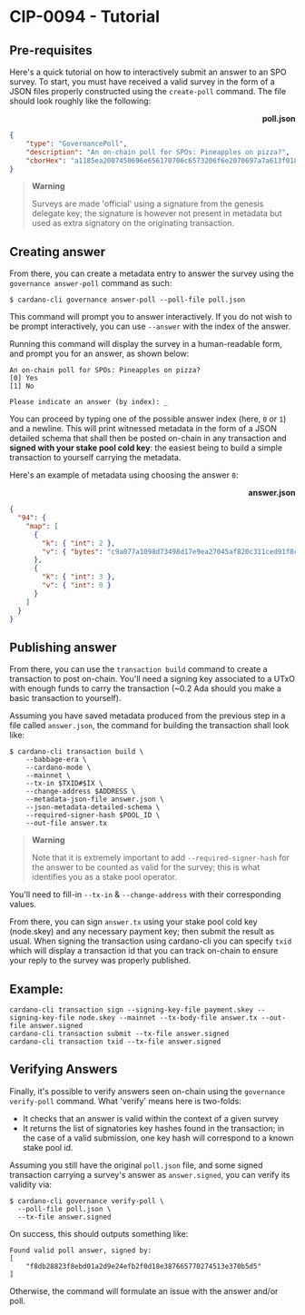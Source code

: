 # CIP-0094 - Tutorial

## Pre-requisites

Here's a quick tutorial on how to interactively submit an answer to an SPO
survey. To start, you must have received a valid survey in the form of a JSON
files properly constructed using the `create-poll` command. The file should
look roughly like the following:

<p align="right"><strong>poll.json</strong></p>

```json
{
    "type": "GovernancePoll",
    "description": "An on-chain poll for SPOs: Pineapples on pizza?",
    "cborHex": "a1185ea2007450696e656170706c6573206f6e2070697a7a613f018263796573626e6f"
}
```

> **Warning**
>
> Surveys are made 'official' using a signature from the genesis delegate key;
> the signature is however not present in metadata but used as extra signatory
> on the originating transaction.

## Creating answer

From there, you can create a metadata entry to answer the survey using the
`governance answer-poll` command as such:

```console
$ cardano-cli governance answer-poll --poll-file poll.json
```

This command will prompt you to answer interactively. If you do not wish to be
prompt interactively, you can use `--answer` with the index of the answer.

Running this command will display the survey in a human-readable form, and
prompt you for an answer, as shown below:

```
An on-chain poll for SPOs: Pineapples on pizza?
[0] Yes
[1] No

Please indicate an answer (by index): _
```

You can proceed by typing one of the possible answer index (here, `0` or `1`)
and a newline. This will print witnessed metadata in the form of a JSON
detailed schema that shall then be posted on-chain in any transaction and
**signed with your stake pool cold key**: the easiest being to build a simple
transaction to yourself carrying the metadata.

Here's an example of metadata using choosing the answer `0`:

<p align="right"><strong>answer.json</strong></p>

```json
{
  "94": {
    "map": [
      {
        "k": { "int": 2 },
        "v": { "bytes": "c9a077a1098d73498d17e9ea27045af820c311ced91f8c2bb9b5c7f446379063" }
      },
      {
        "k": { "int": 3 },
        "v": { "int": 0 }
      }
    ]
  }
}
```

## Publishing answer

From there, you can use the `transaction build` command to create a transaction
to post on-chain. You'll need a signing key associated to a UTxO with enough
funds to carry the transaction (~0.2 Ada should you make a basic transaction to
yourself).

Assuming you have saved metadata produced from the previous step in a file
called `answer.json`, the command for building the transaction shall look like:

```
$ cardano-cli transaction build \
    --babbage-era \
    --cardano-mode \
    --mainnet \
    --tx-in $TXID#$IX \
    --change-address $ADDRESS \
    --metadata-json-file answer.json \
    --json-metadata-detailed-schema \
    --required-signer-hash $POOL_ID \
    --out-file answer.tx
```

> **Warning**
>
> Note that it is extremely important to add `--required-signer-hash` for the answer to
> be counted as valid for the survey; this is what identifies you as a stake pool
> operator.

You'll need to fill-in `--tx-in` & `--change-address` with their corresponding
values.

From there, you can sign `answer.tx` using your stake pool cold key (node.skey)
and any necessary payment key; then submit the result as usual. When signing the
transaction using cardano-cli you can specify `txid` which will display a 
transaction id that you can track on-chain to ensure your reply to the survey 
was properly published.

## Example:
```
cardano-cli transaction sign --signing-key-file payment.skey --signing-key-file node.skey --mainnet --tx-body-file answer.tx --out-file answer.signed
cardano-cli transaction submit --tx-file answer.signed
cardano-cli transaction txid --tx-file answer.signed
```

## Verifying Answers

Finally, it's possible to verify answers seen on-chain using the `governance
verify-poll` command. What 'verify' means here is two-folds:

- It checks that an answer is valid within the context of a given survey
- It returns the list of signatories key hashes found in the transaction;
  in the case of a valid submission, one key hash will correspond to a known
  stake pool id.

Assuming you still have the original `poll.json` file, and some signed transaction
carrying a survey's answer as `answer.signed`, you can verify its validity via:

```
$ cardano-cli governance verify-poll \
  --poll-file poll.json \
  --tx-file answer.signed
```

On success, this should outputs something like:

```
Found valid poll answer, signed by:
[
    "f8db28823f8ebd01a2d9e24efb2f0d18e387665770274513e370b5d5"
]
```

Otherwise, the command will formulate an issue with the answer and/or poll.
